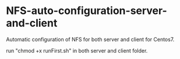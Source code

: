 # NFS-auto-configuration-server-and-client
Automatic configuration of NFS for both server and client for Centos7. 

run "chmod +x runFirst.sh" in both server and client folder.

